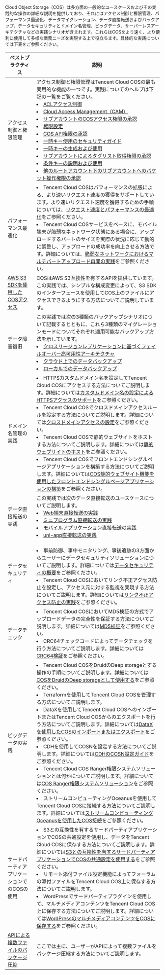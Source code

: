 Cloud Object Storage（COS）は多方面の一般的なユースケースおよびその実践的な操作の詳細な説明を提供しており、それにはアクセス制御と権限管理、パフォーマンス最適化、データマイグレーション、データ直接転送およびバックアップ、データセキュリティとドメイン名管理、ビッグデータ、サーバーレスアーキテクチャなどの実践シナリオが含まれます。これらはCOSをより速く、より便利に使用して多様な業務ニーズを実現する上で役立ちます。具体的な実践については下表をご参照ください。

| ベストプラクティス                                                     | 説明                                                         |
| ------------------------------------------------------------ | ------------------------------------------------------------ |
| アクセス制御と権限管理                                           | アクセス制御と権限管理はTencent Cloud COSの最も実用的な機能の一つです。実践についてのヘルプは下記の一覧をご覧ください。<br><li> [ACLアクセス制御](https://intl.cloud.tencent.com/document/product/436/12470)<br><li>[Cloud Access Management（CAM）](https://intl.cloud.tencent.com/document/product/436/12469)<br><li>[サブアカウントのCOSアクセス権限の承認](https://intl.cloud.tencent.com/document/product/436/11714)<br><li>[権限設定](https://intl.cloud.tencent.com/document/product/436/12514)<br><li>[COS API権限の承認](https://intl.cloud.tencent.com/document/product/436/30580)<br><li>[一時キー使用のセキュリティガイド](https://intl.cloud.tencent.com/document/product/436/35265)<br><li>[一時キーの生成および使用](https://intl.cloud.tencent.com/document/product/436/14048)<br><li>[サブアカウントによるタグリスト取得権限の承認](https://intl.cloud.tencent.com/document/product/436/30931)<br><li>[条件キーの説明および使用](https://intl.cloud.tencent.com/document/product/436/46206)<br><li>[他のルートアカウント下のサブアカウントへのバケット操作権限の承認](https://intl.cloud.tencent.com/document/product/436/32971) |
|パフォーマンス最適化  |<li>Tencent Cloud COSはパフォーマンスの拡張による、より速いリクエスト速度の獲得をサポートしています。より速いリクエスト速度を獲得するための手順については、[リクエスト速度とパフォーマンスの最適化](https://intl.cloud.tencent.com/document/product/436/13653)をご参照ください。<br><li>Tencent Cloud COSサービスをベースに、モバイル端末が脆弱なネットワーク状態にある場合に、アップロードするパートのサイズを実際の状況に応じて動的に調整し、アップロードの成功率を向上させる方法です。詳細については、[脆弱なネットワークにおけるマルチパートアップロード再開の実践](https://intl.cloud.tencent.com/document/product/436/30932)をご参照ください。|
| [AWS S3 SDKを使用したCOSアクセス](https://intl.cloud.tencent.com/document/product/436/32537) | COSはAWS S3互換性を有するAPIを提供しています。この実践では、シンプルな構成変更によって、S3 SDKのインターフェースを使用してCOS上のファイルにアクセスできるようにする方法についてご説明しています。 |
|データ障害復旧  |この実践では次の3種類のバックアップシナリオについて記載するとともに、これら3種類のマイグレーションモードについてそれぞれ適用可能なバックアップ方法を示しています。<li>[クロスリージョンレプリケーションに基づくフェイルオーバー高可用性アーキテクチャ](https://intl.cloud.tencent.com/document/product/436/32535)<br><li>[クラウド上でのデータバックアップ](https://intl.cloud.tencent.com/document/product/436/35263)<br><li>[ローカルでのデータバックアップ](https://intl.cloud.tencent.com/document/product/436/35264)  |
|ドメイン名管理の実践  | <li>HTTPSカスタムドメイン名を設定してTencent Cloud COSにアクセスする方法についてご説明します。詳細については[カスタムドメイン名の設定によるHTTPSアクセスのサポート](https://intl.cloud.tencent.com/document/product/436/11142)をご参照ください。<br><li>Tencent Cloud COSでクロスドメインアクセスルールを設定する方法についてご説明します。詳細については[クロスドメインアクセスの設定](https://intl.cloud.tencent.com/document/product/436/11488)をご参照ください。<br><li>Tencent Cloud COSで静的ウェブサイトをホストする方法についてご説明します。詳細については[静的ウェブサイトのホスト](https://intl.cloud.tencent.com/document/product/436/9512)をご参照ください。 <br><li>Tencent Cloud COSでフロントエンドシングルページアプリケーションを構築する方法についてご説明します。詳細については[COS静的ウェブサイト機能を使用したフロントエンドシングルページアプリケーションの構築](https://intl.cloud.tencent.com/document/product/436/43860)をご参照ください。 |
| データ直接転送の実践                                                 | この実践では次のデータ直接転送のユースケースについてご説明します。<br><li>[Web端末直接転送の実践](https://intl.cloud.tencent.com/document/product/436/9067)<br><li>[ミニプログラム直接転送の実践](https://intl.cloud.tencent.com/document/product/436/30934)<br><li>[モバイルアプリケーション直接転送の実践](https://intl.cloud.tencent.com/document/product/436/30618)<br><li>[uni-app直接転送の実践](https://intl.cloud.tencent.com/document/product/436/46466) |
| データセキュリティ| <br><li>事前防御、事中モニタリング、事後追跡の3方面からユーザーにデータセキュリティソリューションについてご説明します。詳細については[データセキュリティの概要](https://intl.cloud.tencent.com/document/product/436/38853)をご参照ください。<br><li>Tencent Cloud COSにおいてリンク不正アクセス防止を設定し、アクセス元に対する監視を実現する方法についてご説明します。詳細については[リンク不正アクセス防止の実践](https://intl.cloud.tencent.com/document/product/436/32466)をご参照ください。|
| データチェック| <li>Tencent Cloud COSにおいてMD5検証の方式でアップロードデータの完全性を保証する方法についてご説明します。詳細については[MD5検証](https://intl.cloud.tencent.com/document/product/436/32467)をご参照ください。<br><li>CRC64チェックコードによってデータチェックを行う方法についてご説明します。詳細については[CRC64検証](https://intl.cloud.tencent.com/document/product/436/34078)をご参照ください。|
| ビッグデータの実践 | <li>Tencent Cloud COSをDruidのDeep storageとする操作の手順についてご説明します。詳細については[COSをDruidのDeep storageとして使用する](https://intl.cloud.tencent.com/document/product/436/18740)をご参照ください。<br><li>Terraformを使用してTencent Cloud COSを管理する方法についてご説明します。<br><li>DataXを使用してTencent Cloud COSへのインポートまたはTencent Cloud COSからのエクスポートを行う方法についてご説明します。詳細については[DataXを使用したCOSのインポートまたはエクスポート](https://intl.cloud.tencent.com/document/product/436/36008)をご参照ください。<br><li>CDHを使用してCOSNを設定する方法についてご説明します。詳細については[CDHのCOSN設定ガイド](https://intl.cloud.tencent.com/document/product/436/37881)をご参照ください。<br><li>Tencent Cloud COS Ranger権限システムソリューションとは何かについてご説明します。詳細については[COS Ranger権限システムソリューション](https://intl.cloud.tencent.com/document/product/436/39144)をご参照ください。<br><li>ストリームコンピューティングOceanusを使用してTencent Cloud COSに接続する方法についてご説明します。詳細については[ストリームコンピューティングOceanusを使用したCOS接続](https://intl.cloud.tencent.com/document/product/436/47422)をご参照ください。 |
| サードパーティアプリケーションでのCOSの使用 | <li>S3との互換性を有するサードパーティアプリケーションでCOSの共通設定を使用し、データをTencent Cloud COSに保存する方法についてご説明します。詳細については[S3との互換性を有するサードパーティアプリケーションでCOSの共通設定を使用する](https://intl.cloud.tencent.com/document/product/436/34688)をご参照ください。<br><li>リモート添付ファイル設定機能によってフォーラムの添付ファイルをTencent Cloud COS上に保存する方法についてご説明します。<br><li>WordPressでサードパーティプラグインを使用して、マルチメディアコンテンツをTencent Cloud COS上に保存する方法についてご説明します。詳細については[WordPressのマルチメディアコンテンツをCOSに保存する](https://intl.cloud.tencent.com/document/product/436/34082)をご参照ください。</li> |
| [APIによる複数ファイルのパッケージ圧縮](https://intl.cloud.tencent.com/document/product/436/41619) | ここでは主に、ユーザーがAPIによって複数ファイルをパッケージ圧縮する方法についてご説明します。   |
